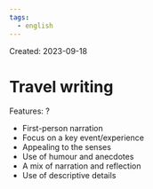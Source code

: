 ```yaml
---
tags:
  - english
---
```

Created: 2023-09-18

# Travel writing
Features:
?
- First-person narration
- Focus on a key event/experience
- Appealing to the senses
- Use of humour and anecdotes
- A mix of narration and reflection
- Use of descriptive details
<!--SR:!2024-02-05,82,230-->
